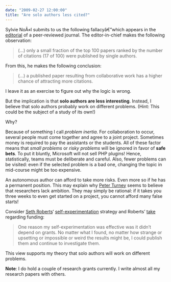 ```yaml
---
date: "2009-02-27 12:00:00"
title: "Are solo authors less cited?"
---
```




Sylvie NoÃ«l submits to us the following fallacyâ€”which appears in the [editorial](http://www.webology.ir/2008/v5n4/editorial18.html) of a peer-reviewed journal. The editor-in-chief makes the following observation:

> (&hellip;) only a small fraction of the top 100 papers ranked by the number of citations (17 of 100) were published by single authors.


From this, he makes the following conclusion:

> (&hellip;) a published paper resulting from collaborative work has a higher chance of attracting more citations.


I leave it as an exercise to figure out why the logic is wrong.

But the implication is that __solo authors are less interesting__. Instead, I believe that solo authors probably work on different problems. (Hint: This could be the subject of a study of its own!)

Why?

Because of something I call <em>problem inertia</em>. For collaboration to occur, several people must come together and agree to a joint project. Sometimes money is required to pay the assistants or the students. All of these factor means that <em>small problems</em> or <em>risky problems</em> will be ignored in favor of __safe bets__. To put it bluntly, Microsoft will not sell PHP plugins! Hence, statistically, teams must be deliberate and careful. Also, fewer problems can be visited: even if the selected problem is a bad one, changing the topic in mid-course might be too expensive.

An autonomous author can afford to take more risks. Even more so if he has a permanent position. This may explain why [Peter Turney](http://www.apperceptual.com/) seems to believe that researchers lack ambition. They may simply be rational: if it takes you three weeks to even get started on a project, you cannot afford many false starts!

Consider [Seth Roberts](https://en.wikipedia.org/wiki/Seth_Roberts)&lsquo; [self-experimentation](https://en.wikipedia.org/wiki/Self-experimentation) strategy and Roberts&rsquo; [take](http://blog.sethroberts.net/2008/12/21/are-you-having-trouble-getting-grants/) regarding funding:

> One reason my self-experimentation was effective was it didn&rsquo;t depend on grants. No matter what I found, no matter how strange or upsetting or impossible or weird the results might be, I could publish them and continue to investigate them.


This view supports my theory that solo authors will work on different problems.

__Note__: I do hold a couple of research grants currently. I write almost all my research papers with others.


